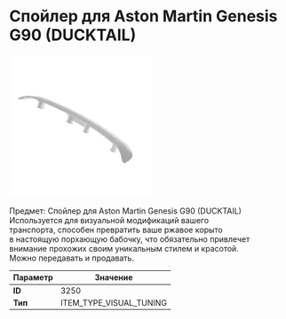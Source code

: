 # Спойлер для Aston Martin Genesis G90 (DUCKTAIL)

![Item Image](../img/3250.webp?raw=true)

Предмет: Спойлер для Aston Martin Genesis G90 (DUCKTAIL)<br>Используется для визуальной модификаций вашего<br>транспорта, способен превратить ваше ржавое корыто<br>в настоящую порхающую бабочку, что обязательно привлечет<br>внимание прохожих своим уникальным стилем и красотой.<br>Можно передавать и продавать.


| Параметр | Значение |
|----------|----------|
| **ID** | 3250 |
| **Тип** | ITEM_TYPE_VISUAL_TUNING |

